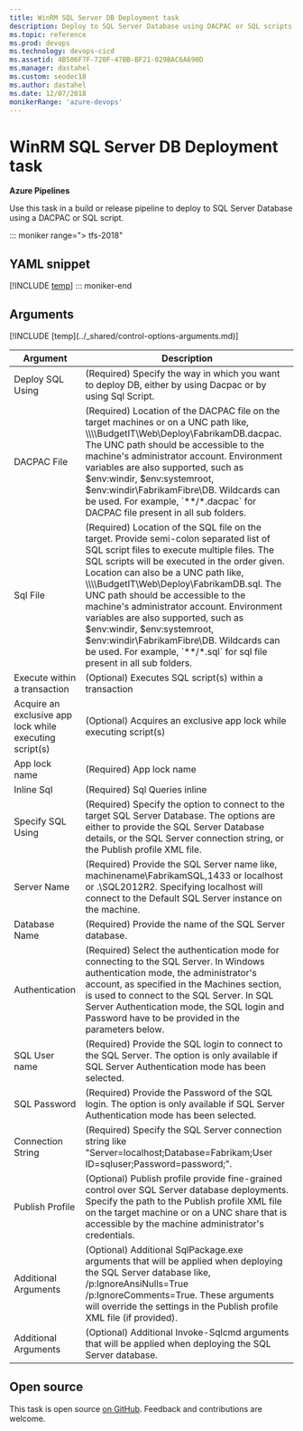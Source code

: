 ```yaml
---
title: WinRM SQL Server DB Deployment task
description: Deploy to SQL Server Database using DACPAC or SQL scripts
ms.topic: reference
ms.prod: devops
ms.technology: devops-cicd
ms.assetid: 4B506F7F-720F-47BB-BF21-029BAC6A690D
ms.manager: dastahel
ms.custom: seodec18
ms.author: dastahel
ms.date: 12/07/2018
monikerRange: 'azure-devops'
---
```


# WinRM SQL Server DB Deployment task

**Azure Pipelines**

Use this task in a build or release pipeline to deploy to SQL Server Database using a DACPAC or SQL script.

::: moniker range="> tfs-2018"
## YAML snippet
[!INCLUDE [temp](../_shared/yaml/SqlDacpacDeploymentOnMachineGroupV0.md)]
::: moniker-end

## Arguments

<table><thead><tr><th>Argument</th><th>Description</th></tr></thead>
<tr><td>Deploy SQL Using</td><td>(Required) Specify the way in which you want to deploy DB, either by using Dacpac or by using Sql Script.</td></tr>
<tr><td>DACPAC File</td><td>(Required) Location of the DACPAC file on the target machines or on a UNC path like, \\\\BudgetIT\Web\Deploy\FabrikamDB.dacpac. The UNC path should be accessible to the machine's administrator account. Environment variables are also supported, such as $env:windir, $env:systemroot, $env:windir\FabrikamFibre\DB. Wildcards can be used. For example, `**/*.dacpac` for DACPAC file present in all sub folders.</td></tr>
<tr><td>Sql File</td><td>(Required) Location of the SQL file on the target. Provide semi-colon separated list of SQL script files to execute multiple files. The SQL scripts will be executed in the order given. Location can also be a UNC path like, \\\\BudgetIT\Web\Deploy\FabrikamDB.sql. The UNC path should be accessible to the machine's administrator account. Environment variables are also supported, such as $env:windir, $env:systemroot, $env:windir\FabrikamFibre\DB. Wildcards can be used. For example, `**/*.sql` for sql file present in all sub folders.</td></tr>
<tr><td>Execute within a transaction</td><td>(Optional) Executes SQL script(s) within a transaction</td></tr>
<tr><td>Acquire an exclusive app lock while executing script(s)</td><td>(Optional) Acquires an exclusive app lock while executing script(s)</td></tr>
<tr><td>App lock name</td><td>(Required) App lock name</td></tr>
<tr><td>Inline Sql</td><td>(Required) Sql Queries inline</td></tr>
<tr><td>Specify SQL Using</td><td>(Required) Specify the option to connect to the target SQL Server Database. The options are either to provide the SQL Server Database details, or the SQL Server connection string, or the Publish profile XML file.</td></tr>
<tr><td>Server Name</td><td>(Required) Provide the SQL Server name like, machinename\FabrikamSQL,1433 or localhost or .\SQL2012R2. Specifying localhost will connect to the Default SQL Server instance on the machine.</td></tr>
<tr><td>Database Name</td><td>(Required) Provide the name of the SQL Server database.</td></tr>
<tr><td>Authentication</td><td>(Required) Select the authentication mode for connecting to the SQL Server. In Windows authentication mode, the administrator's account, as specified in the Machines section, is used to connect to the SQL Server. In SQL Server Authentication mode, the SQL login and Password have to be provided in the parameters below.</td></tr>
<tr><td>SQL User name</td><td>(Required) Provide the SQL login to connect to the SQL Server. The option is only available if SQL Server Authentication mode has been selected.</td></tr>
<tr><td>SQL Password</td><td>(Required) Provide the Password of the SQL login. The option is only available if SQL Server Authentication mode has been selected.</td></tr>
<tr><td>Connection String</td><td>(Required) Specify the SQL Server connection string like "Server=localhost;Database=Fabrikam;User ID=sqluser;Password=password;".</td></tr>
<tr><td>Publish Profile</td><td>(Optional) Publish profile provide fine-grained control over SQL Server database deployments. Specify the path to the Publish profile XML file on the target machine or on a UNC share that is accessible by the machine administrator's credentials.</td></tr>
<tr><td>Additional Arguments</td><td>(Optional) Additional SqlPackage.exe arguments that will be applied when deploying the SQL Server database like, /p:IgnoreAnsiNulls=True /p:IgnoreComments=True. These arguments will override the settings in the Publish profile XML file (if provided).</td></tr>
<tr><td>Additional Arguments</td><td>(Optional) Additional Invoke-Sqlcmd arguments that will be applied when deploying the SQL Server database.</td></tr>
[!INCLUDE [temp](../_shared/control-options-arguments.md)]
</table>

## Open source

This task is open source [on GitHub](https://github.com/Microsoft/azure-pipelines-tasks). Feedback and contributions are welcome.
